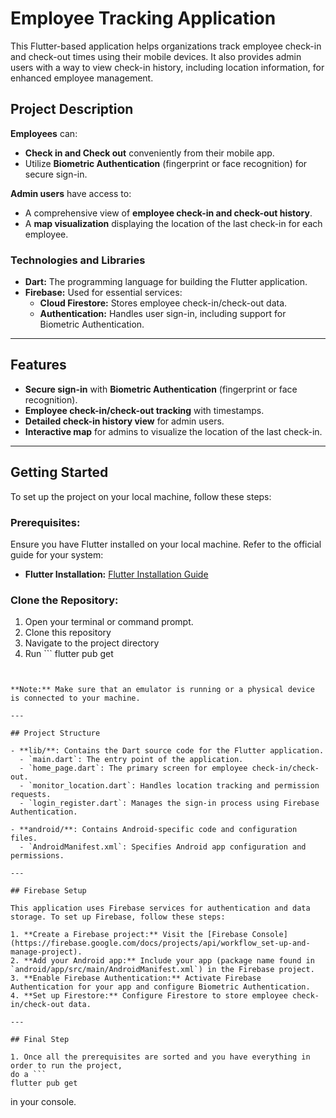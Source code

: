 # Employee Tracking Application

This Flutter-based application helps organizations track employee check-in and check-out times using their mobile devices. It also provides admin users with a way to view check-in history, including location information, for enhanced employee management.

## Project Description

**Employees** can:
- **Check in and Check out** conveniently from their mobile app.
- Utilize **Biometric Authentication** (fingerprint or face recognition) for secure sign-in.

**Admin users** have access to:
- A comprehensive view of **employee check-in and check-out history**.
- A **map visualization** displaying the location of the last check-in for each employee.

### Technologies and Libraries
- **Dart:** The programming language for building the Flutter application.
- **Firebase:** Used for essential services:
  - **Cloud Firestore:** Stores employee check-in/check-out data.
  - **Authentication:** Handles user sign-in, including support for Biometric Authentication.

---

## Features
- **Secure sign-in** with **Biometric Authentication** (fingerprint or face recognition).
- **Employee check-in/check-out tracking** with timestamps.
- **Detailed check-in history view** for admin users.
- **Interactive map** for admins to visualize the location of the last check-in.

---

## Getting Started

To set up the project on your local machine, follow these steps:

### Prerequisites:
Ensure you have Flutter installed on your local machine. Refer to the official guide for your system:

- **Flutter Installation:** [Flutter Installation Guide](https://docs.flutter.dev/get-started/install)

### Clone the Repository:
1. Open your terminal or command prompt.
2. Clone this repository
3. Navigate to the project directory
4. Run ```
flutter pub get
```


**Note:** Make sure that an emulator is running or a physical device is connected to your machine.

---

## Project Structure

- **lib/**: Contains the Dart source code for the Flutter application.
  - `main.dart`: The entry point of the application.
  - `home_page.dart`: The primary screen for employee check-in/check-out.
  - `monitor_location.dart`: Handles location tracking and permission requests.
  - `login_register.dart`: Manages the sign-in process using Firebase Authentication.

- **android/**: Contains Android-specific code and configuration files.
  - `AndroidManifest.xml`: Specifies Android app configuration and permissions.

---

## Firebase Setup

This application uses Firebase services for authentication and data storage. To set up Firebase, follow these steps:

1. **Create a Firebase project:** Visit the [Firebase Console](https://firebase.google.com/docs/projects/api/workflow_set-up-and-manage-project).
2. **Add your Android app:** Include your app (package name found in `android/app/src/main/AndroidManifest.xml`) in the Firebase project.
3. **Enable Firebase Authentication:** Activate Firebase Authentication for your app and configure Biometric Authentication.
4. **Set up Firestore:** Configure Firestore to store employee check-in/check-out data.

---

## Final Step 

1. Once all the prerequisites are sorted and you have everything in order to run the project, 
do a ```
flutter pub get
```
in your console. 